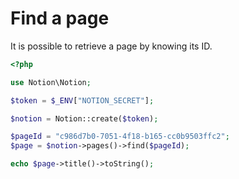 # Find a page

It is possible to retrieve a page by knowing its ID.

```php
<?php

use Notion\Notion;

$token = $_ENV["NOTION_SECRET"];

$notion = Notion::create($token);

$pageId = "c986d7b0-7051-4f18-b165-cc0b9503ffc2";
$page = $notion->pages()->find($pageId);

echo $page->title()->toString();
```